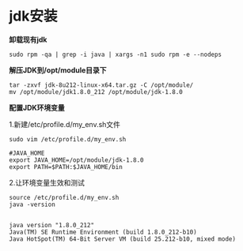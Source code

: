 # jdk安装

**卸载现有jdk**
```shell
sudo rpm -qa | grep -i java | xargs -n1 sudo rpm -e --nodeps
```

**解压JDK到/opt/module目录下**
```shell
tar -zxvf jdk-8u212-linux-x64.tar.gz -C /opt/module/
mv /opt/module/jdk1.8.0_212 /opt/module/jdk-1.8.0

```

**配置JDK环境变量**

1.新建/etc/profile.d/my_env.sh文件

```shell
sudo vim /etc/profile.d/my_env.sh
```

```shell
#JAVA_HOME
export JAVA_HOME=/opt/module/jdk-1.8.0
export PATH=$PATH:$JAVA_HOME/bin
```
2.让环境变量生效和测试
```shell
source /etc/profile.d/my_env.sh
java -version
```

```shell

java version "1.8.0_212"
Java(TM) SE Runtime Environment (build 1.8.0_212-b10)
Java HotSpot(TM) 64-Bit Server VM (build 25.212-b10, mixed mode)

```
